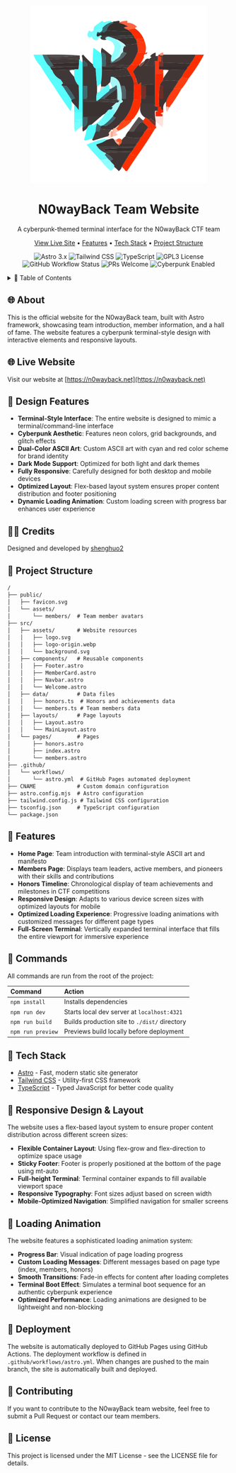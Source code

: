 <div align="center">
  <img src="./src/assets/logo.svg" alt="N0wayBack Logo" width="400" />
  
  # N0wayBack Team Website
  
  <p>A cyberpunk-themed terminal interface for the N0wayBack CTF team</p>
  
  <p>
    <a href="https://n0wayback.net">View Live Site</a> •
    <a href="#features">Features</a> •
    <a href="#tech-stack">Tech Stack</a> •
    <a href="#project-structure">Project Structure</a>
  </p>
  
  <p>
    <img src="https://img.shields.io/badge/Astro-3.x-orange?style=flat-square&logo=astro" alt="Astro 3.x" />
    <img src="https://img.shields.io/badge/Tailwind-3.x-blue?style=flat-square&logo=tailwindcss" alt="Tailwind CSS" />
    <img src="https://img.shields.io/badge/TypeScript-5.x-blue?style=flat-square&logo=typescript" alt="TypeScript" />
    <img src="https://img.shields.io/badge/license-GPL3-green?style=flat-square" alt="GPL3 License" />
    <img src="https://img.shields.io/github/actions/workflow/status/N0wayBack/N0wayBack.github.io/astro.yml?branch=main&style=flat-square&logo=github" alt="GitHub Workflow Status" />
    <img src="https://img.shields.io/badge/PRs-welcome-brightgreen?style=flat-square" alt="PRs Welcome" />
    <img src="https://img.shields.io/badge/cyberpunk-enabled-ff00ff?style=flat-square" alt="Cyberpunk Enabled" />
  </p>
</div>

<details>
<summary>📑 Table of Contents</summary>

- [🌐 About](#-about)
- [🌐 Live Website](#-live-website)
- [🎨 Design Features](#-design-features)
- [👨‍💻 Credits](#-credits)
- [🚀 Project Structure](#-project-structure)
- [📝 Features](#-features)
- [🧞 Commands](#-commands)
- [🔧 Tech Stack](#-tech-stack)
- [📱 Responsive Design & Layout](#-responsive-design--layout)
- [🔄 Loading Animation](#-loading-animation)
- [🚀 Deployment](#-deployment)
- [👥 Contributing](#-contributing)
- [📜 License](#-license)

</details>

## 🌐 About

This is the official website for the N0wayBack team, built with Astro framework, showcasing team introduction, member information, and a hall of fame. The website features a cyberpunk terminal-style design with interactive elements and responsive layouts.

## 🌐 Live Website

Visit our website at [https://n0wayback.net](https://n0wayback.net)

## 🎨 Design Features

- **Terminal-Style Interface**: The entire website is designed to mimic a terminal/command-line interface
- **Cyberpunk Aesthetic**: Features neon colors, grid backgrounds, and glitch effects
- **Dual-Color ASCII Art**: Custom ASCII art with cyan and red color scheme for brand identity
- **Dark Mode Support**: Optimized for both light and dark themes
- **Fully Responsive**: Carefully designed for both desktop and mobile devices
- **Optimized Layout**: Flex-based layout system ensures proper content distribution and footer positioning
- **Dynamic Loading Animation**: Custom loading screen with progress bar enhances user experience

## 👨‍💻 Credits

Designed and developed by [shenghuo2](https://github.com/shenghuo2)

## 🚀 Project Structure

```text
/
├── public/
│   ├── favicon.svg
│   └── assets/
│       └── members/  # Team member avatars
├── src/
│   ├── assets/       # Website resources
│   │   ├── logo.svg
│   │   ├── logo-origin.webp
│   │   └── background.svg
│   ├── components/   # Reusable components
│   │   ├── Footer.astro
│   │   ├── MemberCard.astro
│   │   ├── Navbar.astro
│   │   └── Welcome.astro
│   ├── data/         # Data files
│   │   ├── honors.ts  # Honors and achievements data
│   │   └── members.ts # Team members data
│   ├── layouts/      # Page layouts
│   │   ├── Layout.astro
│   │   └── MainLayout.astro
│   └── pages/        # Pages
│       ├── honors.astro
│       ├── index.astro
│       └── members.astro
├── .github/
│   └── workflows/
│       └── astro.yml  # GitHub Pages automated deployment
├── CNAME             # Custom domain configuration
├── astro.config.mjs  # Astro configuration
├── tailwind.config.js # Tailwind CSS configuration
├── tsconfig.json     # TypeScript configuration
└── package.json
```

## 📝 Features

- **Home Page**: Team introduction with terminal-style ASCII art and manifesto
- **Members Page**: Displays team leaders, active members, and pioneers with their skills and contributions
- **Honors Timeline**: Chronological display of team achievements and milestones in CTF competitions
- **Responsive Design**: Adapts to various device screen sizes with optimized layouts for mobile
- **Optimized Loading Experience**: Progressive loading animations with customized messages for different page types
- **Full-Screen Terminal**: Vertically expanded terminal interface that fills the entire viewport for immersive experience

## 🧞 Commands

All commands are run from the root of the project:

| Command                   | Action                                           |
| :------------------------ | :----------------------------------------------- |
| `npm install`             | Installs dependencies                            |
| `npm run dev`             | Starts local dev server at `localhost:4321`      |
| `npm run build`           | Builds production site to `./dist/` directory    |
| `npm run preview`         | Previews build locally before deployment         |

## 🔧 Tech Stack

- [Astro](https://astro.build) - Fast, modern static site generator
- [Tailwind CSS](https://tailwindcss.com) - Utility-first CSS framework
- [TypeScript](https://www.typescriptlang.org/) - Typed JavaScript for better code quality

## 📱 Responsive Design & Layout

The website uses a flex-based layout system to ensure proper content distribution across different screen sizes:

- **Flexible Container Layout**: Using flex-grow and flex-direction to optimize space usage
- **Sticky Footer**: Footer is properly positioned at the bottom of the page using mt-auto
- **Full-height Terminal**: Terminal container expands to fill available viewport space
- **Responsive Typography**: Font sizes adjust based on screen width
- **Mobile-Optimized Navigation**: Simplified navigation for smaller screens

## 🔄 Loading Animation

The website features a sophisticated loading animation system:

- **Progress Bar**: Visual indication of page loading progress
- **Custom Loading Messages**: Different messages based on page type (index, members, honors)
- **Smooth Transitions**: Fade-in effects for content after loading completes
- **Terminal Boot Effect**: Simulates a terminal boot sequence for an authentic cyberpunk experience
- **Optimized Performance**: Loading animations are designed to be lightweight and non-blocking

## 🚀 Deployment

The website is automatically deployed to GitHub Pages using GitHub Actions. The deployment workflow is defined in `.github/workflows/astro.yml`. When changes are pushed to the main branch, the site is automatically built and deployed.

## 👥 Contributing

If you want to contribute to the N0wayBack team website, feel free to submit a Pull Request or contact our team members.

## 📜 License

This project is licensed under the MIT License - see the LICENSE file for details.

